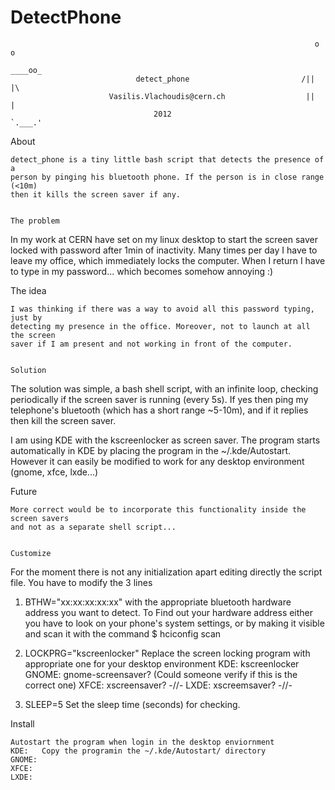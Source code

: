 DetectPhone
===========
                                                                        o o
                                                                      ____oo_
                                detect_phone                         /||    |\
                          Vasilis.Vlachoudis@cern.ch                  ||    |
                                    2012                              `.___.'

About
~~~~~
detect_phone is a tiny little bash script that detects the presence of a
person by pinging his bluetooth phone. If the person is in close range (<10m)
then it kills the screen saver if any.


The problem
~~~~~~~~~~~
In my work at CERN have set on my linux desktop to start the screen saver
locked with password after 1min of inactivity. Many times per day I have to
leave my office, which immediately locks the computer. When I return I have to
type in my password... which becomes somehow annoying :)


The idea
~~~~~~~~
I was thinking if there was a way to avoid all this password typing, just by
detecting my presence in the office. Moreover, not to launch at all the screen
saver if I am present and not working in front of the computer.


Solution
~~~~~~~~
The solution was simple, a bash shell script, with an infinite loop, checking
periodically if the screen saver is running (every 5s). If yes then ping my
telephone's bluetooth (which has a short range ~5-10m), and if it replies then
kill the screen saver.

I am using KDE with the kscreenlocker as screen saver. The program starts
automatically in KDE by placing the program in the ~/.kde/Autostart.
However it can easily be modified to work for any desktop environment
(gnome, xfce, lxde...)


Future
~~~~~~
More correct would be to incorporate this functionality inside the screen savers
and not as a separate shell script...


Customize
~~~~~~~~~
For the moment there is not any initialization apart editing directly the
script file. You have to modify the 3 lines

1. BTHW="xx:xx:xx:xx:xx"
   with the appropriate bluetooth hardware address you want to detect. To
   Find out your hardware address either you have to look on your phone's
   system settings, or by making it visible and scan it with the command
   $ hciconfig scan

2. LOCKPRG="kscreenlocker"
   Replace the screen locking program with appropriate one for your desktop
   environment
   KDE:   kscreenlocker
   GNOME: gnome-screensaver? (Could someone verify if this is the correct one)
   XFCE:  xscreensaver?                          -//-
   LXDE:  xscreemsaver?                          -//-

3. SLEEP=5
   Set the sleep time (seconds) for checking.


Install
~~~~~~~
Autostart the program when login in the desktop enviornment
KDE:   Copy the programin the ~/.kde/Autostart/ directory
GNOME:
XFCE:
LXDE:
